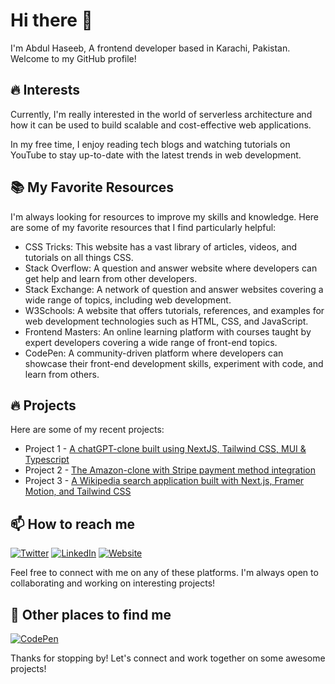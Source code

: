 # **Hi there 👋**
I'm Abdul Haseeb, A frontend developer based in Karachi, Pakistan. Welcome to my GitHub profile!

## 🔥 Interests

Currently, I'm really interested in the world of serverless architecture and how it can be used to build scalable and cost-effective web applications.

In my free time, I enjoy reading tech blogs and watching tutorials on YouTube to stay up-to-date with the latest trends in web development.

## 📚 My Favorite Resources

I'm always looking for resources to improve my skills and knowledge. Here are some of my favorite resources that I find particularly helpful:

 - CSS Tricks: This website has a vast library of articles, videos, and tutorials on all things CSS.
 - Stack Overflow: A question and answer website where developers can get help and learn from other developers.
 - Stack Exchange: A network of question and answer websites covering a wide range of topics, including web development.
 - W3Schools: A website that offers tutorials, references, and examples for web development technologies such as HTML, CSS, and JavaScript.
 - Frontend Masters: An online learning platform with courses taught by expert developers covering a wide range of front-end topics.
 - CodePen: A community-driven platform where developers can showcase their front-end development skills, experiment with code, and learn from others.
    
## 🔥 Projects
Here are some of my recent projects:

* Project 1 - [A chatGPT-clone built using NextJS, Tailwind CSS, MUI & Typescript](https://chatgpt-clon.vercel.app/)
* Project 2 - [The Amazon-clone with Stripe payment method integration](https://amazon-clone13.vercel.app/)
* Project 3 - [A Wikipedia search application built with Next.js, Framer Motion, and Tailwind CSS](https://wiki-app-cddfc.web.app/)

## 📫 How to reach me

[![Twitter](https://img.shields.io/badge/Twitter-1DA1F2?style=for-the-badge&logo=twitter&logoColor=white)](https://twitter.com/Abdul_Haseeb093)
[![LinkedIn](https://img.shields.io/badge/LinkedIn-0077B5?style=for-the-badge&logo=linkedin&logoColor=white)](https://linkedin.com/in/abdulhaseeb-dev)
 [![Website](https://img.shields.io/badge/Portfolio-FF7139?style=for-the-badge&logo=firefox-browser&logoColor=white)](https://abdulhaseeb.vercel.app)

Feel free to connect with me on any of these platforms. I'm always open to collaborating and working on interesting projects!

## 👀 Other places to find me

[![CodePen](https://img.shields.io/badge/CodePen-000000?style=for-the-badge&logo=codepen&logoColor=white)](https://codepen.io/haseeb-siddiqui)

Thanks for stopping by! Let's connect and work together on some awesome projects!
